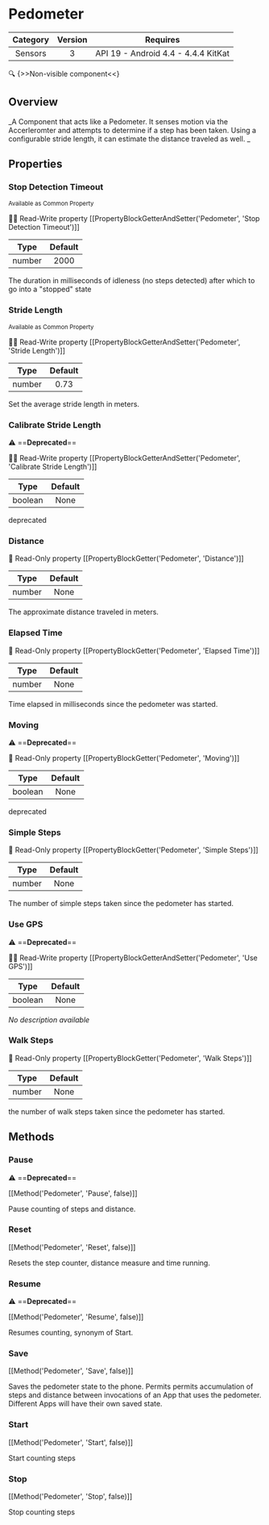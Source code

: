 # Pedometer

| Category | Version | Requires |
|:--------:|:-------:|:--------:|
|Sensors|3|API 19 - Android 4.4 - 4.4.4 KitKat|

:mag: {>>Non-visible component<<}

## Overview

_A Component that acts like a Pedometer. It senses motion via the Accerleromter and attempts to determine if a step has been taken. Using a configurable stride length, it can estimate the distance traveled as well. _

## Properties

### Stop Detection Timeout

<small>Available as Common Property</small>

:eyes::pencil: Read-Write property
[[PropertyBlockGetterAndSetter('Pedometer', 'Stop Detection Timeout')]]

| Type | Default |
|:----:|:-------:|
|number|2000|

The duration in milliseconds of idleness (no steps detected) after which to go into a "stopped" state

### Stride Length

<small>Available as Common Property</small>

:eyes::pencil: Read-Write property
[[PropertyBlockGetterAndSetter('Pedometer', 'Stride Length')]]

| Type | Default |
|:----:|:-------:|
|number|0.73|

Set the average stride length in meters.

### Calibrate Stride Length

:warning: ==**Deprecated**== 

:eyes::pencil: Read-Write property
[[PropertyBlockGetterAndSetter('Pedometer', 'Calibrate Stride Length')]]

| Type | Default |
|:----:|:-------:|
|boolean|None|

deprecated

### Distance



:eyes: Read-Only property
[[PropertyBlockGetter('Pedometer', 'Distance')]]

| Type | Default |
|:----:|:-------:|
|number|None|

The approximate distance traveled in meters.

### Elapsed Time



:eyes: Read-Only property
[[PropertyBlockGetter('Pedometer', 'Elapsed Time')]]

| Type | Default |
|:----:|:-------:|
|number|None|

Time elapsed in milliseconds since the pedometer was started.

### Moving

:warning: ==**Deprecated**== 

:eyes: Read-Only property
[[PropertyBlockGetter('Pedometer', 'Moving')]]

| Type | Default |
|:----:|:-------:|
|boolean|None|

deprecated

### Simple Steps



:eyes: Read-Only property
[[PropertyBlockGetter('Pedometer', 'Simple Steps')]]

| Type | Default |
|:----:|:-------:|
|number|None|

The number of simple steps taken since the pedometer has started.

### Use GPS

:warning: ==**Deprecated**== 

:eyes::pencil: Read-Write property
[[PropertyBlockGetterAndSetter('Pedometer', 'Use GPS')]]

| Type | Default |
|:----:|:-------:|
|boolean|None|

_No description available_

### Walk Steps



:eyes: Read-Only property
[[PropertyBlockGetter('Pedometer', 'Walk Steps')]]

| Type | Default |
|:----:|:-------:|
|number|None|

the number of walk steps taken since the pedometer has started.

## Methods

### Pause

:warning: ==**Deprecated**==

[[Method('Pedometer', 'Pause', false)]]

Pause counting of steps and distance.

### Reset



[[Method('Pedometer', 'Reset', false)]]

Resets the step counter, distance measure and time running.

### Resume

:warning: ==**Deprecated**==

[[Method('Pedometer', 'Resume', false)]]

Resumes counting, synonym of Start.

### Save



[[Method('Pedometer', 'Save', false)]]

Saves the pedometer state to the phone. Permits permits accumulation of steps and distance between invocations of an App that uses the pedometer. Different Apps will have their own saved state.

### Start



[[Method('Pedometer', 'Start', false)]]

Start counting steps

### Stop



[[Method('Pedometer', 'Stop', false)]]

Stop counting steps